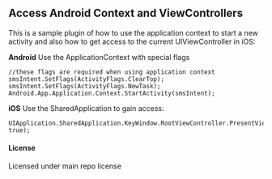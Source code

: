 ## Access Android Context and ViewControllers

This is a sample plugin of how to use the application context to start a new activity and also how to get access to the current UIViewController in iOS:


**Android**
Use the ApplicationContext with special flags

```
//these flags are required when using application context
smsIntent.SetFlags(ActivityFlags.ClearTop);
smsIntent.SetFlags(ActivityFlags.NewTask);
Android.App.Application.Context.StartActivity(smsIntent);
```


**iOS**
Use the SharedApplication to gain access:

```
UIApplication.SharedApplication.KeyWindow.RootViewController.PresentViewControllerAsync(smsController, true);
```

#### License
Licensed under main repo license
